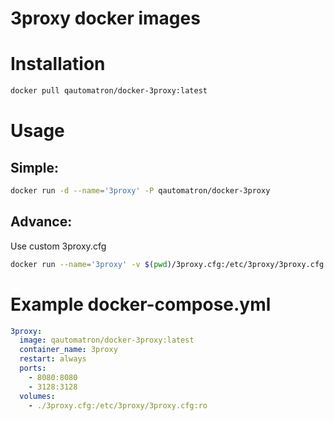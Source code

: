# 3proxy docker images

# Installation

```sh
docker pull qautomatron/docker-3proxy:latest
```

# Usage

## Simple:

```sh
docker run -d --name='3proxy' -P qautomatron/docker-3proxy
```

## Advance:
Use custom 3proxy.cfg 

```sh
docker run --name='3proxy' -v $(pwd)/3proxy.cfg:/etc/3proxy/3proxy.cfg:ro -p 8080:8080 qautomatron/docker-3proxy
```

# Example docker-compose.yml

```yml
3proxy:
  image: qautomatron/docker-3proxy:latest
  container_name: 3proxy
  restart: always
  ports:
    - 8080:8080
    - 3128:3128
  volumes:
    - ./3proxy.cfg:/etc/3proxy/3proxy.cfg:ro

```
